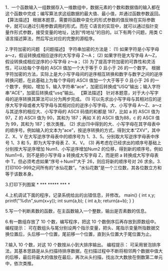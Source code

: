 

1．一个函数输入一组数据存入一维数组中，数据元素的个数和数据值的输入都在这个函数中完成；编写算法求这组数据的最大值、最小值，并通过函数参数返回。
【算法描述】
根据本题意，需要将函数中变化的形式参数的值反映在实际参数中，就可以通过引用参数调用的形式。而在 C语言的实现中，就可以通过指针变量作形式参数，接受变量的地址，达到“传地址”的目的。以下有两个问题，用类 C 语言描述算法，然后写出对应的完整的源程序。

2.字符加密的问题
【问题描述】
字符串加密的方法是：
(1) 如果字符是小写字母 a～z，假设转换成相应逆序的大写字母 Z～A；
(2) 如果字符是大写字母 A～Z，假设转换成相应逆序的小写字母 z～a；
(3) 为了提高字符加密的可靠性和灵活性，可以给每个字母的 ASCII 值加一个大于等于 0 且小于 26 的一个数字。
根据字符加密的方法，实际上是大小写字母间的逆序相互转换和数字与数字之间的逆序转换问题，在此基础上为每个字母的 ASCII 值加一个大于等于 0 且小于 26 的一个数字，例如，增加 5，输入字符串“ace”，加密后转换成“USQ”输出；输入字符串“ACE”，加密后转换成“usq”输出。
【算法描述】
针对本题意，对于大小写字母的逆序转换其算法可以分为两步完成。
(1) 可以先求出小写字母与其相对应的逆序大写字母或者大写字母与其相对应的逆序小写字母。大、小写字母 A～Z、a～z 与其逆序的相应大、小写字母的 ASCII 码值的和都是 187，比如 a 的 ASCII 值为 97，Z 的 ASCII 值为 90，其和为 187；再如 X 的 ASCII 值为88，c 的 ASCII 值为 99，其和为 187；依次类推。
(2) 求出(1)中得到的大、小写字母在其字母表中的顺序号。例如输入的文本为“ace”，按逆序转换的方式，得到文本“ZXV”，其中 Z、X、V 在大写逆序字母表中的顺序号为 1、3、5。分别取大写逆序字母表中序号 1、3 和 5，即为大写字母表 Z、X、V。
(3) 再考虑在已经求出的顺序号基础上分别按大写逆序增加 Num1、小写逆序增加Num2 的位移，得到新的顺序号。例如 Num1=6，则不是把小写字母 a 转换成大写字母 Z，而是把 a 转换成大写字母表中 T。但必须考虑如果“序号＋Num1”大于 26，则应将新的顺序号对 26 求余。3.打印100-999之间所有的“水仙花数”。“水仙花数”是一个三位数，其各位数立方和等于该数本身。


3.打印下列图案
      *
      ***
      *****
      ***
      *



4.上机调试下面的程序，记录系统给出的出错信息，并修改。
main()
{
	int x,y;
	printf("%d\n",sum(x+y));
	int sum(a,b);
	{
		int a,b;
		return(a+b);
	}
}


5.写一个判断素数的函数，在主函数输入一个整数，输出是否素数的信息。


6.有一数组存放了 10 个数，编写程序，把这 10 个数倒序后再存放到原数组中。
编程提示：
可在数组头与尾分别设两个指示变量，把头、尾指示变量所指数据交换位置后，头后移一个位置，尾前移一个位置，直到头位置大于尾位置为止。


7.输入 10 个数，对这 10 个数按从小到大排序输出。
编程提示：
可采用冒泡排序法，其基本思路是从头扫描待排序数据，在扫描过程中不断将相邻两个数据中值大的后移，最后将最大的值放在最后，再次从头扫描，找出次大数放在倒数第二单元中，依次类推。

